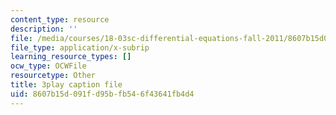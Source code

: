 ```yaml
---
content_type: resource
description: ''
file: /media/courses/18-03sc-differential-equations-fall-2011/8607b15d091fd95bfb546f43641fb4d4_D6Rd1K93nSA.srt
file_type: application/x-subrip
learning_resource_types: []
ocw_type: OCWFile
resourcetype: Other
title: 3play caption file
uid: 8607b15d-091f-d95b-fb54-6f43641fb4d4
---
```

